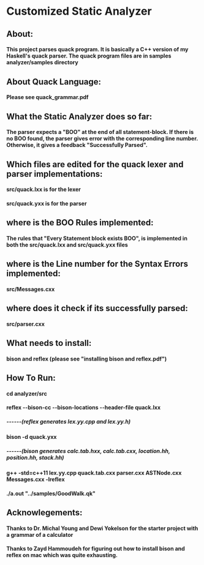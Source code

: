  # Customized Static Analyzer

## About: 
#### This project parses quack program. It is basically a C++ version of my Haskell's quack parser. The quack program files are in samples analyzer/samples directory

## About Quack Language:
#### Please see quack_grammar.pdf

## What the Static Analyzer does so far: 
#### The parser expects a "BOO" at the end of all statement-block. If there is no BOO found, the parser gives error with the corresponding line number. Otherwise, it gives a feedback "Successfully Parsed". 

## Which files are edited for the quack lexer and parser implementations:
#### src/quack.lxx is for the lexer 
#### src/quack.yxx is for the parser 

## where is the BOO Rules implemented:
#### The rules that "Every Statement block exists BOO", is implemented in both the src/quack.lxx and src/quack.yxx files

## where is the Line number for the Syntax Errors implemented:
#### src/Messages.cxx

## where does it check if its successfully parsed:
#### src/parser.cxx

## What needs to install: 
#### bison and reflex (please see "installing bison and reflex.pdf")

## How To Run:
#### cd analyzer/src
#### reflex --bison-cc --bison-locations --header-file quack.lxx 
##### ------(reflex generates lex.yy.cpp and lex.yy.h)
#### bison -d quack.yxx 
##### ------(bison generates calc.tab.hxx, calc.tab.cxx, location.hh, position.hh, stack.hh)
#### g++ -std=c++11 lex.yy.cpp quack.tab.cxx parser.cxx ASTNode.cxx Messages.cxx  -lreflex 
#### ./a.out "../samples/GoodWalk.qk"

## Acknowlegements: 
#### Thanks to Dr. Michal Young and Dewi Yokelson for the starter project with a grammar of a calculator
#### Thanks to Zayd Hammoudeh for figuring out how to install bison and reflex on mac which was quite exhausting. 
